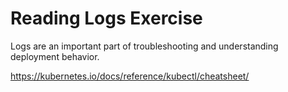 # Reading Logs Exercise
Logs are an important part of troubleshooting and understanding deployment behavior.

https://kubernetes.io/docs/reference/kubectl/cheatsheet/
